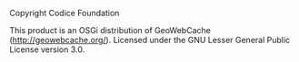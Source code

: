 Copyright Codice Foundation

This product is an OSGi distribution of GeoWebCache (http://geowebcache.org/). 
Licensed under the GNU Lesser General Public License version 3.0.
